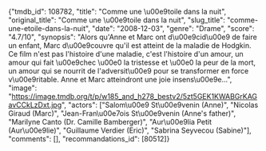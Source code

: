 {"tmdb_id": 108782, "title": "Comme une \u00e9toile dans la nuit", "original_title": "Comme une \u00e9toile dans la nuit", "slug_title": "comme-une-etoile-dans-la-nuit", "date": "2008-12-03", "genre": "Drame", "score": "4.7/10", "synopsis": "Alors qu'Anne et Marc ont d\u00e9cid\u00e9 de faire un enfant, Marc d\u00e9couvre qu'il est atteint de la maladie de Hodgkin. Ce film n'est pas l'histoire d'une maladie, c'est l'histoire d'un amour, un amour qui fait \u00e9chec \u00e0 la tristesse et \u00e0 la peur de la mort, un amour qui se nourrit de l'adversit\u00e9 pour se transformer en force v\u00e9ritable. Anne et Marc atteindront une joie insens\u00e9e...", "image": "https://image.tmdb.org/t/p/w185_and_h278_bestv2/5zt5GEK1KWABGrKAGavCCkLzDxt.jpg", "actors": ["Salom\u00e9 St\u00e9venin (Anne)", "Nicolas Giraud (Marc)", "Jean-Fran\u00e7ois St\u00e9venin (Anne's father)", "Marilyne Canto (Dr. Camille Bamberger)", "Aur\u00e9lia Petit (Aur\u00e9lie)", "Guillaume Verdier (Eric)", "Sabrina Seyvecou (Sabine)"], "comments": [], "recommandations_id": [80512]}